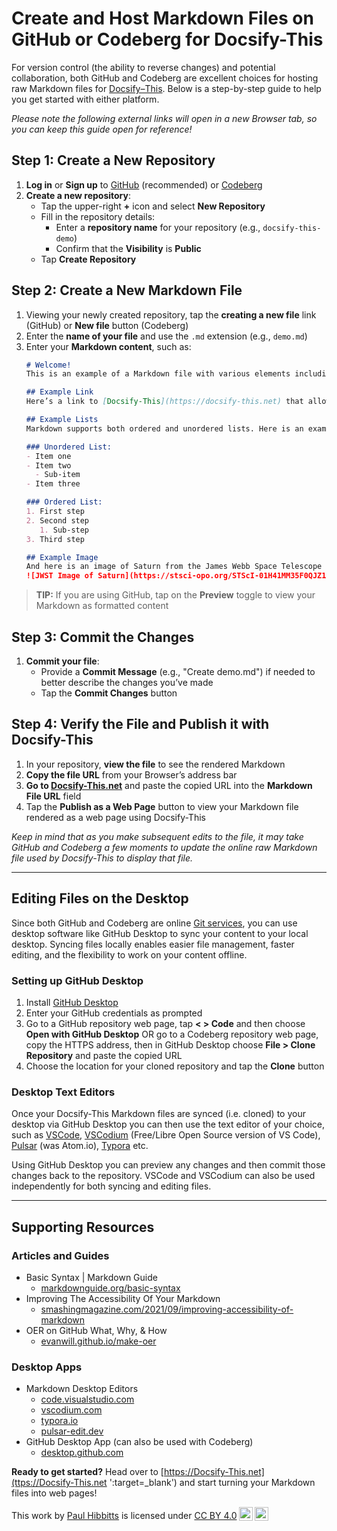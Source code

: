 # Create and Host Markdown Files on GitHub or Codeberg for Docsify-This

For version control (the ability to reverse changes) and potential collaboration, both GitHub and Codeberg are excellent choices for hosting raw Markdown files for [Docsify&#8288;&#8211;&#8288;This](https://docsify-this.net). Below is a step-by-step guide to help you get started with either platform.

_Please note the following external links will open in a new Browser tab, so you can keep this guide open for reference!_

## Step 1: Create a New Repository

1. **Log in** or **Sign up** to [GitHub](https://github.com ':target=_blank') (recommended) or [Codeberg](https://codeberg.org ':target=_blank')
2. **Create a new repository**:
   - Tap the upper-right **+** icon and select **New Repository**
   - Fill in the repository details:
     - Enter a **repository name** for your repository (e.g., `docsify-this-demo`)
     - Confirm that the **Visibility** is **Public**
   - Tap **Create Repository**

## Step 2: Create a New Markdown File

1. Viewing your newly created repository, tap the **creating a new file** link (GitHub) or **New file** button (Codeberg)
2. Enter the **name of your file** and use the `.md` extension (e.g., `demo.md`)
3. Enter your **Markdown content**, such as:
   ```markdown
   # Welcome!
   This is an example of a Markdown file with various elements including headers, paragraphs, links, lists and images.
   
   ## Example Link
   Here’s a link to [Docsify-This](https://docsify-this.net) that allows you to easily publish Markdown files as web pages.

   ## Example Lists
   Markdown supports both ordered and unordered lists. Here is an example of each
   
   ### Unordered List:
   - Item one
   - Item two
     - Sub-item
   - Item three
   
   ### Ordered List:
   1. First step
   2. Second step
      1. Sub-step
   3. Third step

   ## Example Image
   And here is an image of Saturn from the James Webb Space Telescope (JWST):  
   ![JWST Image of Saturn](https://stsci-opo.org/STScI-01H41MM35F0QJZ1FRC1TX9MZVE.png)
   ```
  > **TIP:** If you are using GitHub, tap on the **Preview** toggle to view your Markdown as formatted content

## Step 3: Commit the Changes

1. **Commit your file**:
   - Provide a **Commit Message** (e.g., "Create demo.md") if needed to better describe the changes you’ve made
   - Tap the **Commit Changes** button

## Step 4: Verify the File and Publish it with Docsify-This

1. In your repository, **view the file** to see the rendered Markdown
2. **Copy the file URL** from your Browser’s address bar
3. **Go to [Docsify-This.net](https://docsify-this.net ':target=_blank')** and paste the copied URL into the **Markdown File URL** field
4. Tap the **Publish as a Web Page** button to view your Markdown file rendered as a web page using Docsify-This

_Keep in mind that as you make subsequent edits to the file, it may take GitHub and Codeberg a few moments to update the online raw Markdown file used by Docsify-This to display that file._

---

## Editing Files on the Desktop

Since both GitHub and Codeberg are online [Git services](https://www.w3schools.com/git/git_intro.asp ':target=_blank'), you can use desktop software like GitHub Desktop to sync your content to your local desktop. Syncing files locally enables easier file management, faster editing, and the flexibility to work on your content offline.

### Setting up GitHub Desktop

1. Install [GitHub Desktop](https://desktop.github.com ':target=_blank')
2. Enter your GitHub credentials as prompted
3. Go to a GitHub repository web page, tap **< > Code** and then choose **Open with GitHub Desktop** OR go to a Codeberg repository web page, copy the HTTPS address, then in GitHub Desktop choose **File > Clone Repository** and paste the copied URL
4. Choose the location for your cloned repository and tap the **Clone** button

### Desktop Text Editors

Once your Docsify-This Markdown files are synced (i.e. cloned) to your desktop via GitHub Desktop you can then use the text editor of your choice, such as [VSCode](https://code.visualstudio.com ':target=_blank'), [VSCodium](https://vscodium.com/ ':target=_blank') (Free/Libre Open Source version of VS Code), [Pulsar](https://pulsar-edit.dev ':target=_blank') (was Atom.io), [Typora](https://typora.io/ ':target=_blank') etc.

Using GitHub Desktop you can preview any changes and then commit those changes back to the repository. VSCode and VSCodium can also be used independently for both syncing and editing files.

---

## Supporting Resources

### Articles and Guides

- Basic Syntax | Markdown Guide
  - [markdownguide.org/basic-syntax](https://www.markdownguide.org/basic-syntax ':target=_blank')
- Improving The Accessibility Of Your Markdown
  - [smashingmagazine.com/2021/09/improving-accessibility-of-markdown](https://www.smashingmagazine.com/2021/09/improving-accessibility-of-markdown ':target=_blak')
- OER on GitHub What, Why, & How
  - [evanwill.github.io/make-oer](https://evanwill.github.io/make-oer ':target=_blank')

### Desktop Apps

- Markdown Desktop Editors
  - [code.visualstudio.com](https://code.visualstudio.com ':target=_blank')
  - [vscodium.com](https://vscodium.com/ ':target=_blank')
  - [typora.io](https://typora.io ':target=_blank')
  - [pulsar-edit.dev](https://pulsar-edit.dev ':target=_blank') 
- GitHub Desktop App (can also be used with Codeberg)
  - [desktop.github.com](https://desktop.github.com ':target=_blank')

**Ready to get started?**
Head over to [https://Docsify-This.net](ttps://Docsify-This.net ':target=_blank') and start turning your Markdown files into web pages!

<p xmlns:cc="http://creativecommons.org/ns#" >This work by <a rel="cc:attributionURL dct:creator" property="cc:attributionName" href="https://hibbittsdesign.org">Paul Hibbitts</a> is licensed under <a href="https://creativecommons.org/licenses/by/4.0/?ref=chooser-v1" target="_blank" rel="license noopener noreferrer" style="display:inline-block;">CC BY 4.0<img style="height:22px!important;margin-left:3px;vertical-align:text-bottom;" src="https://mirrors.creativecommons.org/presskit/icons/cc.svg?ref=chooser-v1" alt=""><img style="height:22px!important;margin-left:3px;vertical-align:text-bottom;" src="https://mirrors.creativecommons.org/presskit/icons/by.svg?ref=chooser-v1" alt=""></a></p>

